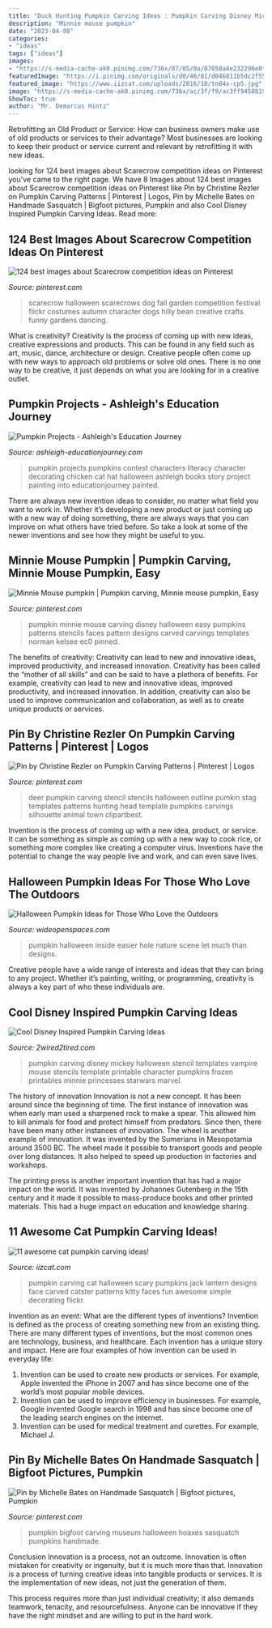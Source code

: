 ```yaml
---
title: "Duck Hunting Pumpkin Carving Ideas : Pumpkin Carving Disney Mickey Halloween Stencil Templates Vampire Mouse Stencils Template Printable Character Pumpkins Frozen Printables Minnie Princesses Starwars Marvel"
description: "Minnie mouse pumpkin"
date: "2023-04-08"
categories:
- "ideas"
tags: ["ideas"]
images:
- "https://s-media-cache-ak0.pinimg.com/736x/87/05/0a/87050a4e232296e0f0be5bccd94a0453--halloween-scarecrow-scarecrow-ideas.jpg"
featuredImage: "https://i.pinimg.com/originals/d0/46/81/d046811b5dc2f55e8a6b358c37c85fa8.jpg"
featured_image: "https://www.iizcat.com/uploads/2016/10/tn04x-cp5.jpg"
image: "https://s-media-cache-ak0.pinimg.com/736x/ac/3f/f9/ac3ff94588196c449bb5b3333e300bad.jpg"
ShowToc: true
author: "Mr. Demarcus Hintz"
---
```



Retrofitting an Old Product or Service: How can business owners make use of old products or services to their advantage?
Most businesses are looking to keep their product or service current and relevant by retrofitting it with new ideas.

	

		
looking for 124 best images about Scarecrow competition ideas on Pinterest you've came to the right page. We have 8 Images about 124 best images about Scarecrow competition ideas on Pinterest like Pin by Christine Rezler on Pumpkin Carving Patterns | Pinterest | Logos, Pin by Michelle Bates on Handmade Sasquatch | Bigfoot pictures, Pumpkin and also Cool Disney Inspired Pumpkin Carving Ideas. Read more:
		
    
## 124 Best Images About Scarecrow Competition Ideas On Pinterest

<img loading=lazy src="https://s-media-cache-ak0.pinimg.com/736x/87/05/0a/87050a4e232296e0f0be5bccd94a0453--halloween-scarecrow-scarecrow-ideas.jpg" onerror="this.onerror=null;this.src='https://tse2.mm.bing.net/th?id=OIP.dzBZEzwwxtk28p8YPX0ecgHaJ4&amp;pid=15.1';" alt="124 best images about Scarecrow competition ideas on Pinterest">

_Source: pinterest.com_

>scarecrow halloween scarecrows dog fall garden competition festival flickr costumes autumn character dogs hilly bean creative crafts funny gardens dancing. 

	

What is creativity?
Creativity is the process of coming up with new ideas, creative expressions and products. This can be found in any field such as art, music, dance, architecture or design. Creative people often come up with new ways to approach old problems or solve old ones. There is no one way to be creative, it just depends on what you are looking for in a creative outlet.

    
## Pumpkin Projects - Ashleigh&#039;s Education Journey

<img loading=lazy src="https://www.ashleigh-educationjourney.com/wp-content/uploads/2014/11/120.jpg" onerror="this.onerror=null;this.src='https://tse1.mm.bing.net/th?id=OIP.Nfx_cSuwjnoguUqEB53wgAHaFy&amp;pid=15.1';" alt="Pumpkin Projects - Ashleigh&#039;s Education Journey">

_Source: ashleigh-educationjourney.com_

>pumpkin projects pumpkins contest characters literacy character decorating chicken cat hat halloween ashleigh books story project painting into educationjourney painted. 

	

There are always new invention ideas to consider, no matter what field you want to work in. Whether it’s developing a new product or just coming up with a new way of doing something, there are always ways that you can improve on what others have tried before. So take a look at some of the newer inventions and see how they might be useful to you.

    
## Minnie Mouse Pumpkin | Pumpkin Carving, Minnie Mouse Pumpkin, Easy

<img loading=lazy src="https://i.pinimg.com/originals/0c/aa/ec/0caaec5b931dc557dd50f64018197566.jpg" onerror="this.onerror=null;this.src='https://tse2.mm.bing.net/th?id=OIP.kg8SxYHwG7EnHN8v9ALkQgHaJ6&amp;pid=15.1';" alt="Minnie Mouse pumpkin | Pumpkin carving, Minnie mouse pumpkin, Easy">

_Source: pinterest.com_

>pumpkin minnie mouse carving disney halloween easy pumpkins patterns stencils faces pattern designs carved carvings templates norman kelsee ec0 pinned. 

	

The benefits of creativity: Creativity can lead to new and innovative ideas, improved productivity, and increased innovation.
Creativity has been called the “mother of all skills” and can be said to have a plethora of benefits. For example, creativity can lead to new and innovative ideas, improved productivity, and increased innovation. In addition, creativity can also be used to improve communication and collaboration, as well as to create unique products or services.

    
## Pin By Christine Rezler On Pumpkin Carving Patterns | Pinterest | Logos

<img loading=lazy src="https://s-media-cache-ak0.pinimg.com/736x/ac/3f/f9/ac3ff94588196c449bb5b3333e300bad.jpg" onerror="this.onerror=null;this.src='https://tse3.mm.bing.net/th?id=OIP.zRPk0_TYBhbvJc16u95YawAAAA&amp;pid=15.1';" alt="Pin by Christine Rezler on Pumpkin Carving Patterns | Pinterest | Logos">

_Source: pinterest.com_

>deer pumpkin carving stencil stencils halloween outline pumkin stag templates patterns hunting head template pumpkins carvings silhouette animal town clipartbest. 

	

Invention is the process of coming up with a new idea, product, or service. It can be something as simple as coming up with a new way to cook rice, or something more complex like creating a computer virus. Inventions have the potential to change the way people live and work, and can even save lives.

    
## Halloween Pumpkin Ideas For Those Who Love The Outdoors

<img loading=lazy src="http://cdn0.wideopenspaces.com/wp-content/uploads/2015/10/halloween-pumpkin-8.jpg" onerror="this.onerror=null;this.src='https://tse3.mm.bing.net/th?id=OIP.jaPddr8Dd9hqNvRhgVgY7wHaF8&amp;pid=15.1';" alt="Halloween Pumpkin Ideas for Those Who Love the Outdoors">

_Source: wideopenspaces.com_

>pumpkin halloween inside easier hole nature scene let much than designs. 

	

Creative people have a wide range of interests and ideas that they can bring to any project. Whether it’s painting, writing, or programming, creativity is always a key part of who these individuals are.

    
## Cool Disney Inspired Pumpkin Carving Ideas

<img loading=lazy src="http://www.2wired2tired.com/wp-content/uploads/2013/10/Pumpkin-Carving-Template-Vampire-Mickey-Mouse.jpg" onerror="this.onerror=null;this.src='https://tse3.mm.bing.net/th?id=OIP.JeEAhH8e_OcMSaKfWYxQlgHaHa&amp;pid=15.1';" alt="Cool Disney Inspired Pumpkin Carving Ideas">

_Source: 2wired2tired.com_

>pumpkin carving disney mickey halloween stencil templates vampire mouse stencils template printable character pumpkins frozen printables minnie princesses starwars marvel. 

	

The history of innovation
Innovation is not a new concept. It has been around since the beginning of time. The first instance of innovation was when early man used a sharpened rock to make a spear. This allowed him to kill animals for food and protect himself from predators. Since then, there have been many other instances of innovation.
The wheel is another example of innovation. It was invented by the Sumerians in Mesopotamia around 3500 BC. The wheel made it possible to transport goods and people over long distances. It also helped to speed up production in factories and workshops.

The printing press is another important invention that has had a major impact on the world. It was invented by Johannes Gutenberg in the 15th century and it made it possible to mass-produce books and other printed materials. This had a huge impact on education and knowledge sharing.

    
## 11 Awesome Cat Pumpkin Carving Ideas!

<img loading=lazy src="https://www.iizcat.com/uploads/2016/10/tn04x-cp5.jpg" onerror="this.onerror=null;this.src='https://tse1.mm.bing.net/th?id=OIP.cPsC156FjNNaIHj7zL1ThwAAAA&amp;pid=15.1';" alt="11 awesome cat pumpkin carving ideas!">

_Source: iizcat.com_

>pumpkin carving cat halloween scary pumpkins jack lantern designs face carved catster patterns kitty faces fun awesome simple decorating flickr. 

	

Invention as an event: What are the different types of inventions?
Invention is defined as the process of creating something new from an existing thing. There are many different types of inventions, but the most common ones are technology, business, and healthcare. Each invention has a unique story and impact. Here are four examples of how invention can be used in everyday life: 
1. Invention can be used to create new products or services. For example, Apple invented the iPhone in 2007 and has since become one of the world’s most popular mobile devices. 
2. Invention can be used to improve efficiency in businesses. For example, Google invented Google search in 1998 and has since become one of the leading search engines on the internet. 
3. Invention can be used for medical treatment and curettes. For example, Michael J.

    
## Pin By Michelle Bates On Handmade Sasquatch | Bigfoot Pictures, Pumpkin

<img loading=lazy src="https://i.pinimg.com/originals/d0/46/81/d046811b5dc2f55e8a6b358c37c85fa8.jpg" onerror="this.onerror=null;this.src='https://tse4.mm.bing.net/th?id=OIP.oO7UrA4uQaKP6SIFyt4HaQHaFj&amp;pid=15.1';" alt="Pin by Michelle Bates on Handmade Sasquatch | Bigfoot pictures, Pumpkin">

_Source: pinterest.com_

>pumpkin bigfoot carving museum halloween hoaxes sasquatch pumpkins handmade. 

	

Conclusion
Innovation is a process, not an outcome.
Innovation is often mistaken for creativity or ingenuity, but it is much more than that. Innovation is a process of turning creative ideas into tangible products or services. It is the implementation of new ideas, not just the generation of them.

This process requires more than just individual creativity; it also demands teamwork, tenacity, and resourcefulness. Anyone can be innovative if they have the right mindset and are willing to put in the hard work.


